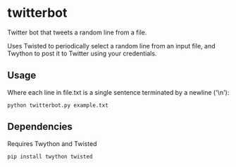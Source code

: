 twitterbot
==========

Twitter bot that tweets a random line from a file.

Uses Twisted to periodically select a random line from an input file,
and Twython to post it to Twitter using your credentials.

Usage
-----
Where each line in file.txt is a single sentence terminated by a newline ('\n'):

```
python twitterbot.py example.txt
```

Dependencies
------------

Requires Twython and Twisted

```
pip install twython twisted
```
